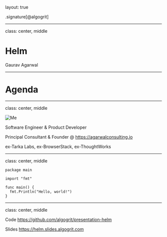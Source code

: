 layout: true

.signature[@algogrit]

---

class: center, middle

# Helm

Gaurav Agarwal

---

# Agenda

---

class: center, middle

![Me](assets/images/me.png)

Software Engineer & Product Developer

Principal Consultant & Founder @ https://agarwalconsulting.io

ex-Tarka Labs, ex-BrowserStack, ex-ThoughtWorks

---
class: center, middle

```golang
package main

import "fmt"

func main() {
  fmt.Println("Hello, world!")
}
```

---

class: center, middle

Code
https://github.com/algogrit/presentation-helm

Slides
https://helm.slides.algogrit.com

